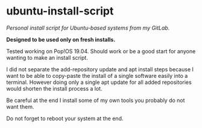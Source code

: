 # ubuntu-install-script

_Personal install script for Ubuntu-based systems from my GitLab._

**Designed to be used only on fresh installs.**

Tested working on Pop!OS 19.04. Should work or be a good start for anyone wanting to make an install script.

I did not separate the add-repository update and apt install steps because I want to be able to copy-paste the install of a single software easily into a terminal. However doing only a single apt update for all added repositories would shorten the install process a lot.

Be careful at the end I install some of my own tools you probably do not want them.

Do not forget to reboot your system at the end.
